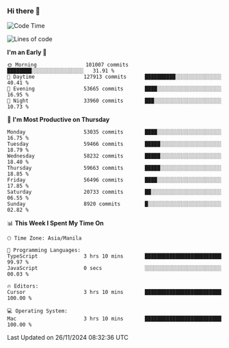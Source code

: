 ### Hi there 👋

<!--START_SECTION:waka-->
![Code Time](http://img.shields.io/badge/Code%20Time-5%2C707%20hrs%205%20mins-blue)

![Lines of code](https://img.shields.io/badge/From%20Hello%20World%20I%27ve%20Written-119.4%20million%20lines%20of%20code-blue)

**I'm an Early 🐤** 

```text
🌞 Morning                101007 commits      ████████░░░░░░░░░░░░░░░░░   31.91 % 
🌆 Daytime                127913 commits      ██████████░░░░░░░░░░░░░░░   40.41 % 
🌃 Evening                53665 commits       ████░░░░░░░░░░░░░░░░░░░░░   16.95 % 
🌙 Night                  33960 commits       ███░░░░░░░░░░░░░░░░░░░░░░   10.73 % 
```
📅 **I'm Most Productive on Thursday** 

```text
Monday                   53035 commits       ████░░░░░░░░░░░░░░░░░░░░░   16.75 % 
Tuesday                  59466 commits       █████░░░░░░░░░░░░░░░░░░░░   18.79 % 
Wednesday                58232 commits       █████░░░░░░░░░░░░░░░░░░░░   18.40 % 
Thursday                 59663 commits       █████░░░░░░░░░░░░░░░░░░░░   18.85 % 
Friday                   56496 commits       ████░░░░░░░░░░░░░░░░░░░░░   17.85 % 
Saturday                 20733 commits       ██░░░░░░░░░░░░░░░░░░░░░░░   06.55 % 
Sunday                   8920 commits        █░░░░░░░░░░░░░░░░░░░░░░░░   02.82 % 
```


📊 **This Week I Spent My Time On** 

```text
🕑︎ Time Zone: Asia/Manila

💬 Programming Languages: 
TypeScript               3 hrs 10 mins       █████████████████████████   99.97 % 
JavaScript               0 secs              ░░░░░░░░░░░░░░░░░░░░░░░░░   00.03 % 

🔥 Editors: 
Cursor                   3 hrs 10 mins       █████████████████████████   100.00 % 

💻 Operating System: 
Mac                      3 hrs 10 mins       █████████████████████████   100.00 % 
```


 Last Updated on 26/11/2024 08:32:36 UTC
<!--END_SECTION:waka-->


<!--
**rad182/rad182** is a ✨ _special_ ✨ repository because its `README.md` (this file) appears on your GitHub profile.

Here are some ideas to get you started:

- 🔭 I’m currently working on ...
- 🌱 I’m currently learning ...
- 👯 I’m looking to collaborate on ...
- 🤔 I’m looking for help with ...
- 💬 Ask me about ...
- 📫 How to reach me: ...
- 😄 Pronouns: ...
- ⚡ Fun fact: ...
-->
